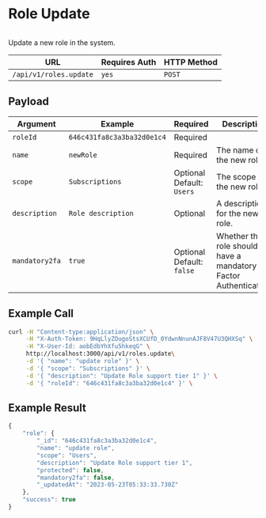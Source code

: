 # Role Update

<figure><img src="../../../../../../.gitbook/assets/enterprise.jpg" alt=""><figcaption></figcaption></figure>

Update a new role in the system.

| URL                    | Requires Auth | HTTP Method |
| ---------------------- | ------------- | ----------- |
| `/api/v1/roles.update` | `yes`         | `POST`      |

## Payload

| Argument       | Example                    | Required                  | Description                                                       |
| -------------- | -------------------------- | ------------------------- | ----------------------------------------------------------------- |
| `roleId`       | `646c431fa8c3a3ba32d0e1c4` | Required                  |                                                                   |
| `name`         | `newRole`                  | Required                  | The name of the new role.                                         |
| `scope`        | `Subscriptions`            | Optional Default: `Users` | The scope of the new role.                                        |
| `description`  | `Role description`         | Optional                  | A description for the new role.                                   |
| `mandatory2fa` | `true`                     | Optional Default: `false` | Whether the role should have a mandatory 2 Factor Authentication. |

## Example Call

```bash
curl -H "Content-type:application/json" \
     -H "X-Auth-Token: 9HqLlyZOugoStsXCUfD_0YdwnNnunAJF8V47U3QHXSq" \
     -H "X-User-Id: aobEdbYhXfu5hkeqG" \
     http://localhost:3000/api/v1/roles.update\
     -d '{ "name": "update role" }' \
     -d '{ "scope": "Subscriptions" }' \
     -d '{ "description": "Update Role support tier 1" }' \
     -d '{ "roleId": "646c431fa8c3a3ba32d0e1c4" }' \
```

## Example Result

```javascript
{
    "role": {
        "_id": "646c431fa8c3a3ba32d0e1c4",
        "name": "update role",
        "scope": "Users",
        "description": "Update Role support tier 1",
        "protected": false,
        "mandatory2fa": false,
        "_updatedAt": "2023-05-23T05:33:33.730Z"
    },
    "success": true
}
```
